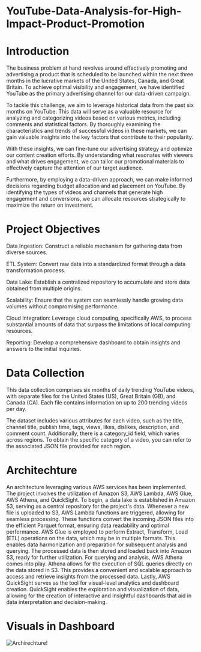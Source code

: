 # YouTube-Data-Analysis-for-High-Impact-Product-Promotion

# Introduction 

The business problem at hand revolves around effectively promoting and advertising a product that is scheduled to be launched within the next three months in the lucrative markets of the United States, Canada, and Great Britain. To achieve optimal visibility and engagement, we have identified YouTube as the primary advertising channel for our data-driven campaign. 

To tackle this challenge, we aim to leverage historical data from the past six months on YouTube. This data will serve as a valuable resource for analyzing and categorizing videos based on various metrics, including comments and statistical factors. By thoroughly examining the characteristics and trends of successful videos in these markets, we can gain valuable insights into the key factors that contribute to their popularity. 

With these insights, we can fine-tune our advertising strategy and optimize our content creation efforts. By understanding what resonates with viewers and what drives engagement, we can tailor our promotional materials to effectively capture the attention of our target audience. 

Furthermore, by employing a data-driven approach, we can make informed decisions regarding budget allocation and ad placement on YouTube. By identifying the types of videos and channels that generate high engagement and conversions, we can allocate resources strategically to maximize the return on investment. 

# Project Objectives

Data Ingestion: Construct a reliable mechanism for gathering data from diverse sources.

ETL System: Convert raw data into a standardized format through a data transformation process.

Data Lake: Establish a centralized repository to accumulate and store data obtained from multiple origins.

Scalability: Ensure that the system can seamlessly handle growing data volumes without compromising performance.

Cloud Integration: Leverage cloud computing, specifically AWS, to process substantial amounts of data that surpass the limitations of local computing resources.

Reporting: Develop a comprehensive dashboard to obtain insights and answers to the initial inquiries.

# Data Collection 

This data collection comprises six months of daily trending YouTube videos, with separate files for the United States (US), Great Britain (GB), and Canada (CA). Each file contains information on up to 200 trending videos per day. 

The dataset includes various attributes for each video, such as the title, channel title, publish time, tags, views, likes, dislikes, description, and comment count. Additionally, there is a category_id field, which varies across regions. To obtain the specific category of a video, you can refer to the associated JSON file provided for each region. 

# Architechture

An architecture leveraging various AWS services has been implemented. The project involves the utilization of Amazon S3, AWS Lambda, AWS Glue, AWS Athena, and QuickSight. 
To begin, a data lake is established in Amazon S3, serving as a central repository for the project's data. Whenever a new file is uploaded to S3, AWS Lambda functions are triggered, allowing for seamless processing. These functions convert the incoming JSON files into the efficient Parquet format, ensuring data readability and optimal performance. 
AWS Glue is employed to perform Extract, Transform, Load (ETL) operations on the data, which may be in multiple formats. This enables data harmonization and preparation for subsequent analysis and querying. The processed data is then stored and loaded back into Amazon S3, ready for further utilization. 
For querying and analysis, AWS Athena comes into play. Athena allows for the execution of SQL queries directly on the data stored in S3. This provides a convenient and scalable approach to access and retrieve insights from the processed data. 
Lastly, AWS QuickSight serves as the tool for visual-level analytics and dashboard creation. QuickSight enables the exploration and visualization of data, allowing for the creation of interactive and insightful dashboards that aid in data interpretation and decision-making. 

# Visuals in Dashboard 
![Archirechture!](https://github.com/ramakrishnapoluru/USAH1BAnalysis/assets/119472036/e4d1187a-3156-4cc2-a947-9ed363f1571b)
